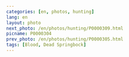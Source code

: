 ```yaml
---
categories: [en, photos, hunting]
lang: en
layout: photo
next_photo: /en/photos/hunting/P0000309.html
picname: P0000304
prev_photo: /en/photos/hunting/P0000305.html
tags: [Blood, Dead Springbock]
---
```

